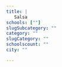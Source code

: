 ```yaml
---
title: |
   Salsa
schools: [""]
slugSubcategory: ""
category: ""
slugCategory: ""
schoolscount: ""
city: ""

---
```


